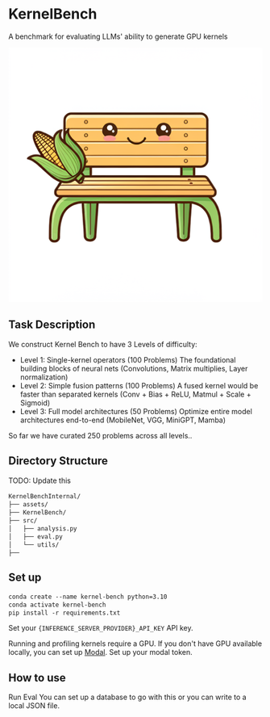 # KernelBench

A benchmark for evaluating LLMs' ability to generate GPU kernels

![KernelBenchMascot](./assets/figures/KernelBenchMascot.png)



## Task Description

We construct Kernel Bench to have 3 Levels of difficulty:
- Level 1: Single-kernel operators (100 Problems)
    The foundational building blocks of neural nets (Convolutions, Matrix multiplies, Layer normalization)
- Level 2: Simple fusion patterns (100 Problems)
    A fused kernel would be faster than separated kernels (Conv + Bias + ReLU, Matmul + Scale + Sigmoid)
- Level 3: Full model architectures (50 Problems)
    Optimize entire model architectures end-to-end (MobileNet, VGG, MiniGPT, Mamba)

So far we have curated 250 problems across all levels..

## Directory Structure
TODO: Update this
```
KernelBenchInternal/
├── assets/
├── KernelBench/
├── src/
│   ├── analysis.py
│   ├── eval.py
│   └── utils/
├── 
```

## Set up
```
conda create --name kernel-bench python=3.10
conda activate kernel-bench
pip install -r requirements.txt
```

Set your `{INFERENCE_SERVER_PROVIDER}_API_KEY` API key.

Running and profiling kernels require a GPU. If you don't have GPU available locally, you can set up [Modal](https://modal.com/). Set up your modal token.

## How to use
Run Eval
You can set up a database to go with this or you can write to a local JSON file.